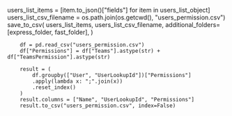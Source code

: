 users_list_items = [item.to_json()["fields"] for item in users_list_object]
        users_list_csv_filename = os.path.join(os.getcwd(), "users_permission.csv")
        save_to_csv(
            users_list_items,
            users_list_csv_filename,
            additional_folders=[express_folder, fast_folder],
        )

        df = pd.read_csv("users_permission.csv")
        df["Permissions"] = df["Teams"].astype(str) + df["TeamsPermission"].astype(str)

        result = (
            df.groupby(["User", "UserLookupId"])["Permissions"]
            .apply(lambda x: ";".join(x))
            .reset_index()
        )
        result.columns = ["Name", "UserLookupId", "Permissions"]
        result.to_csv("users_permission.csv", index=False)
